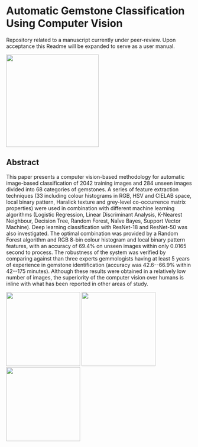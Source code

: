 # Automatic Gemstone Classification Using Computer Vision

Repository related to a manuscript currently under peer-review. Upon acceptance this Readme will be expanded to serve as a user manual.

<img src="Fig_1_montage.png" height="250" />


## Abstract

This paper presents a computer vision-based methodology for automatic image-based classification of 2042 training images and 284 unseen images divided into 68 categories of gemstones.
A series of feature extraction techniques (33 including colour histograms in RGB, HSV and CIELAB space, local binary pattern, Haralick texture and grey-level co-occurrence matrix properties) were used in combination with different machine learning algorithms (Logistic Regression, Linear Discriminant Analysis, K-Nearest Neighbour, Decision Tree, Random Forest, Naïve Bayes, Support Vector Machine). Deep learning classification with ResNet-18 and ResNet-50 was also investigated. 
The optimal combination was provided by a Random Forest algorithm and RGB 8-bin colour histogram and local binary pattern features, with an accuracy of  69.4\% on unseen images within only 0.0165 second to process. The robustness of the system was verified by comparing against than three experts gemmologists having at least 5 years of experience in gemstone identification (accuracy was 42.6--66.9\% within 42--175 minutes). Although these results were obtained in a relatively low number of images, the superiority of the computer vision over humans is inline with what has been reported in other areas of study.




<img src="Fig_5_RGB.png" height="200" /> <img src="Fig_5_HSV.png" height="200" /> <img src="Fig_5_LAB.png" height="200" />

